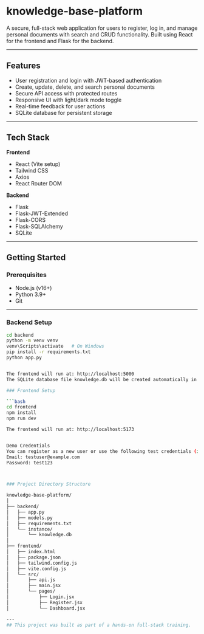# knowledge-base-platform

A secure, full-stack web application for users to register, log in, and manage personal documents with search and CRUD functionality. Built using React for the frontend and Flask for the backend.

---

## Features

- User registration and login with JWT-based authentication
- Create, update, delete, and search personal documents
- Secure API access with protected routes
- Responsive UI with light/dark mode toggle
- Real-time feedback for user actions
- SQLite database for persistent storage

---

## Tech Stack

**Frontend**  
- React (Vite setup)  
- Tailwind CSS  
- Axios  
- React Router DOM  

**Backend**  
- Flask  
- Flask-JWT-Extended  
- Flask-CORS  
- Flask-SQLAlchemy  
- SQLite

---

## Getting Started

### Prerequisites

- Node.js (v16+)
- Python 3.9+
- Git

---

### Backend Setup

```bash
cd backend
python -m venv venv
venv\Scripts\activate   # On Windows
pip install -r requirements.txt
python app.py


The frontend will run at: http://localhost:5000
The SQLite database file knowledge.db will be created automatically in backend/instance/.

### Frontend Setup

```bash
cd frontend
npm install
npm run dev

The frontend will run at: http://localhost:5173


Demo Credentials
You can register as a new user or use the following test credentials (if pre-seeded):
Email: testuser@example.com
Password: test123  



### Project Directory Structure

knowledge-base-platform/
│
├── backend/
│   ├── app.py
│   ├── models.py
│   ├── requirements.txt
│   └── instance/
│       └── knowledge.db
│
├── frontend/
│   ├── index.html
│   ├── package.json
│   ├── tailwind.config.js
│   ├── vite.config.js
│   └── src/
│       ├── api.js
│       ├── main.jsx
│       └── pages/
│           ├── Login.jsx
│           ├── Register.jsx
│           └── Dashboard.jsx

---
## This project was built as part of a hands-on full-stack training.


